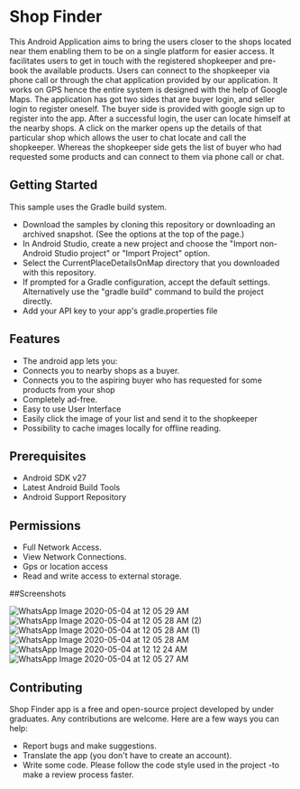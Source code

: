 # Shop Finder
This Android Application aims to bring the users closer to the shops located near them enabling them to be on a single platform for easier access. It facilitates users to get in touch with the registered shopkeeper and pre-book the available products. Users can connect to the shopkeeper via phone call or through the chat application provided by our application.
It works on GPS hence the entire system is designed with the help of Google Maps. The application has got two sides that are buyer login, and seller login to register oneself.
The buyer side is provided with google sign up to register into the app.
After a successful login, the user can locate himself at the nearby shops. A click on the marker opens up the details of that particular shop which allows the user to chat locate and call the shopkeeper.
Whereas the shopkeeper side gets the list of buyer who had requested some products and can connect to them via phone call or chat. 

## Getting Started
This sample uses the Gradle build system.
* Download the samples by cloning this repository or downloading an archived snapshot. (See the options at the top of the page.)
* In Android Studio, create a new project and choose the "Import non-Android Studio project" or "Import Project" option.
* Select the CurrentPlaceDetailsOnMap directory that you downloaded with this repository.
* If prompted for a Gradle configuration, accept the default settings. Alternatively use the "gradle build" command to build the project directly.
* Add your API key to your app's gradle.properties file

## Features
* The android app lets you:
* Connects you to nearby shops as a buyer.
* Connects you to the aspiring buyer who has requested for some products from your shop
* Completely ad-free.
* Easy to use User Interface 
* Easily click the image of your list and send it to the shopkeeper
* Possibility to cache images locally for offline reading.

## Prerequisites

* Android SDK v27
* Latest Android Build Tools
* Android Support Repository

## Permissions
* Full Network Access.
* View Network Connections.
* Gps or location access
* Read and write access to external storage.

##Screenshots

![WhatsApp Image 2020-05-04 at 12 05 29 AM](https://user-images.githubusercontent.com/55248714/80922566-a079b700-8d9b-11ea-86be-b553f5ca5cb0.jpeg)
![WhatsApp Image 2020-05-04 at 12 05 28 AM (2)](https://user-images.githubusercontent.com/55248714/80922571-a53e6b00-8d9b-11ea-8250-0874e7ca2375.jpeg)
![WhatsApp Image 2020-05-04 at 12 05 28 AM (1)](https://user-images.githubusercontent.com/55248714/80922575-ab344c00-8d9b-11ea-8a5e-ce634860e363.jpeg)
![WhatsApp Image 2020-05-04 at 12 05 28 AM](https://user-images.githubusercontent.com/55248714/80922580-b5564a80-8d9b-11ea-99ed-53d919e34da3.jpeg)
![WhatsApp Image 2020-05-04 at 12 12 24 AM](https://user-images.githubusercontent.com/55248714/80922639-1f6eef80-8d9c-11ea-8f4c-7058067875af.jpeg)
![WhatsApp Image 2020-05-04 at 12 05 27 AM](https://user-images.githubusercontent.com/55248714/80922582-b8e9d180-8d9b-11ea-8a07-69b74cb95173.jpeg)



## Contributing
Shop Finder app is a free and open-source project developed by under graduates. Any contributions are welcome. Here are a few ways you can help:
- Report bugs and make suggestions.
- Translate the app (you don't have to create an account).
- Write some code. Please follow the code style used in the project -to make a review process faster.

